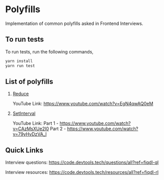 # Polyfills

Implementation of common polyfills asked in Frontend Interviews.

## To run tests

To run tests, run the following commands,

```bash
yarn install
yarn run test
```

## List of polyfills

  1. [Reduce](https://github.com/Devtools-Tech-Team/polyfills/tree/master/reduce)

      YouTube Link: https://www.youtube.com/watch?v=EgN4qwAQ0eM

  2. [SetInterval](https://github.com/Devtools-Tech-Team/polyfills/tree/master/setInterval)

      YouTube Link: 
      Part 1 - https://www.youtube.com/watch?v=CAzMsXUe2I0
      Part 2 - https://www.youtube.com/watch?v=79yHvDzVA_I

## Quick Links

Interview questions: https://code.devtools.tech/questions/all?ref=fiqdl-ql

Interview resources: https://code.devtools.tech/resources/all?ref=fiqdl-rl
